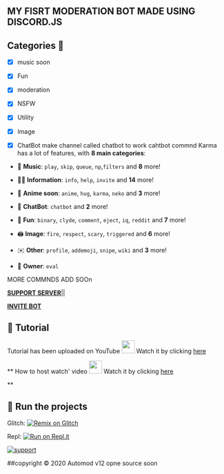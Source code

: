 ## MY FISRT MODERATION BOT MADE USING DISCORD.JS 

## Categories 📑

- [x] music soon

- [x] Fun

- [x] moderation

- [x] NSFW

- [x] Utility

- [X] Image

- [X] ChatBot 
make channel called chatbot to work cahtbot commnd
Karma has a lot of features, with **8 main categories**:

*   🎵 **Music**: `play`, `skip`, `queue`, `np`,`filters` and **8** more! 

*   👩‍💼 **Information**: `info`, `help`, `invite` and **14** more! 

*   🚓 **Anime soon**: `anime`, `hug`, `karma`, `neko` and **3** more! 

*   🤖 **ChatBot**: `chatbot` and **2** more! 

*   👻 **Fun**: `binary`, `clyde`, `comment`, `eject`, `iq`, `reddit` and **7** more!

*   🖨️ **Image**: `fire`, `respect`, `scary`, `triggered` and **6** more! 

*   ✉️ **Other**: `profile`, `addemoji`, `snipe`, `wiki` and **3** more!

*   👑 **Owner**: `eval`


MORE COMMNDS ADD SOOn 

**[SUPPORT SERVER](https://dsc.gg/kmdevs)**||

**[INVITE BOT](https://discord.com/api/oauth2/authorize?client_id=744597377406599188&permissions=8&scope=bot)**



## 📝 Tutorial

Tutorial has been uploaded on YouTube <img src="https://www.youtube.com/about/static/svgs/icons/brand-resources/YouTube_icon_full-color.svg?cache=f2ec7a5" width="30px"> Watch it by clicking [here](https://youtu.be/TXzZABndSj8)

** How to host watch' video <img src="https://www.youtube.com/about/static/svgs/icons/brand-resources/YouTube_icon_full-color.svg?cache=f2ec7a5" width="30px"> Watch it by clicking [here](https://youtu.be/NlCufWQUL54)


**

## 💨 Run the projects

Glitch: [![Remix on Glitch](https://cdn.glitch.com/2703baf2-b643-4da7-ab91-7ee2a2d00b5b%2Fremix-button.svg)](https://glitch.com/edit/#!/import/github/Khanmanan/automod-bot)

Repl: [![Run on Repl.it](https://repl.it/badge/github/Khanmanan/automod-bot)](https://repl.it/github/Khanmanan/automod-bot)

[![support](https://discordapp.com/api/guilds/787315610102530048/embed.png?style=banner2)](https://dsc.gg/kmdevs)

##copyright ©️ 2020 Automod v12 opne source soon
